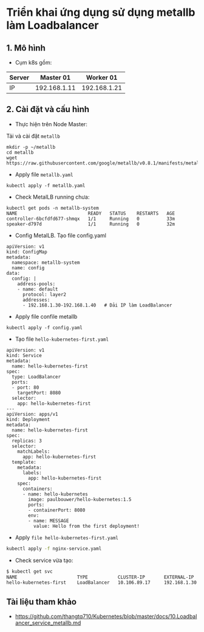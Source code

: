 # Triển khai ứng dụng sử dụng metallb làm Loadbalancer

## 1. Mô hình
- Cụm k8s gồm:

|Server|Master 01|Worker 01|
|------|---------|---------|
IP|192.168.1.11|192.168.1.21|
	
## 2. Cài đặt và cấu hình

- Thực hiện trên Node Master:

Tải và cài đặt `metallb`
```
mkdir -p ~/metallb
cd metallb
wget https://raw.githubusercontent.com/google/metallb/v0.8.1/manifests/metallb.yaml 
```
- Apply file `metallb.yaml`

```
kubectl apply -f metallb.yaml
```
- Check MetalLB running chưa:

```
kubectl get pods -n metallb-system
NAME                          READY   STATUS    RESTARTS   AGE
controller-6bcfdfd677-shmqx   1/1     Running   0          33m
speaker-d797d                 1/1     Running   0          32m
```
- Config MetalLB. Tạo file config.yaml 
```
apiVersion: v1
kind: ConfigMap
metadata:
  namespace: metallb-system
  name: config
data:
  config: |
    address-pools:
    - name: default
      protocol: layer2
      addresses:
      - 192.168.1.30-192.168.1.40   # Dải IP làm LoadBalancer
```
- Apply file confile metallb
```
kubectl apply -f config.yaml
```
- Tạo file `hello-kubernetes-first.yaml`
```
apiVersion: v1
kind: Service
metadata:
  name: hello-kubernetes-first
spec:
  type: LoadBalancer
  ports:
  - port: 80
    targetPort: 8080
  selector:
    app: hello-kubernetes-first
---
apiVersion: apps/v1
kind: Deployment
metadata:
  name: hello-kubernetes-first
spec:
  replicas: 3
  selector:
    matchLabels:
      app: hello-kubernetes-first
  template:
    metadata:
      labels:
        app: hello-kubernetes-first
    spec:
      containers:
      - name: hello-kubernetes
        image: paulbouwer/hello-kubernetes:1.5
        ports:
        - containerPort: 8080
        env:
        - name: MESSAGE
          value: Hello from the first deployment!
```
- Apply `file hello-kubernetes-first.yaml`
```sh
kubectl apply -f nginx-service.yaml
```
- Check service vừa tạo:
```sh
$ kubectl get svc
NAME                      TYPE           CLUSTER-IP       EXTERNAL-IP     PORT(S)        AGE
hello-kubernetes-first    LoadBalancer   10.106.89.17     192.168.1.30    80:32026/TCP   28m
```
## Tài liệu tham khảo
- https://github.com/thangtq710/Kubernetes/blob/master/docs/10.Loadbalancer_service_metallb.md
